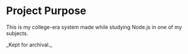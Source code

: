 **<h1>Project Purpose</h1>**
<p>This is my college-era system made while studying Node.js in one of my subjects.</p>
_Kept for archival._
